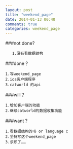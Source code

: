 ```yaml
---
layout: post
title: "weekend_page"
date: 2014-01-13 00:40
comments: true
categories: weekend_page
---
```

###not done?

       1.没有看数据结构
       
###done？

	1.写weekend_page
	2.ios客户端程序
	3.catworld 的api
	
###will？

	1.增加客户端的功能
	2.继续catworld的数据收集功能
	
###want？

	1.看数据结构的书 or language c
	2.坚持写这个weekend_page
	3.求职了……